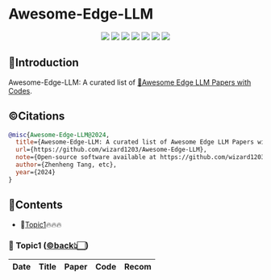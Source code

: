 # Awesome-Edge-LLM

 

<div align='center'>
  <img src=https://cdn.rawgit.com/sindresorhus/awesome/d7305f38d29fed78fa85652e3a63e154dd8e8829/media/badge.svg >
  <img src=https://img.shields.io/github/downloads/wizard1203/Awesome-Edge-LLM/total?color=ccf&label=downloads&logo=github&logoColor=lightgrey >
  <img src=https://img.shields.io/github/forks/wizard1203/Awesome-Edge-LLM.svg?style=social >
  <img src=https://img.shields.io/github/stars/wizard1203/Awesome-Edge-LLM.svg?style=social >
  <img src=https://img.shields.io/github/watchers/wizard1203/Awesome-Edge-LLM.svg?style=social >
  <img src=https://img.shields.io/badge/Release-v1.9-brightgreen.svg >
  <img src=https://img.shields.io/badge/License-GPLv3.0-turquoise.svg >
 </div>   


## 📒Introduction
Awesome-Edge-LLM: A curated list of [📙Awesome Edge LLM Papers with Codes](#paperlist).


## ©️Citations 

```BibTeX
@misc{Awesome-Edge-LLM@2024,
  title={Awesome-Edge-LLM: A curated list of Awesome Edge LLM Papers with codes},
  url={https://github.com/wizard1203/Awesome-Edge-LLM},
  note={Open-source software available at https://github.com/wizard1203/Awesome-Edge-LLM},
  author={Zhenheng Tang, etc},
  year={2024}
}
```



## 📖Contents 
<div id="paperlist"></div>  

* 📖[Topic1](#Topic1)🔥🔥🔥





### 📖 Topic1 ([©️back👆🏻](#paperlist))  
<div id="Topic1"></div>  


|Date|Title|Paper|Code|Recom|
|:---:|:---:|:---:|:---:|:---:|   









































